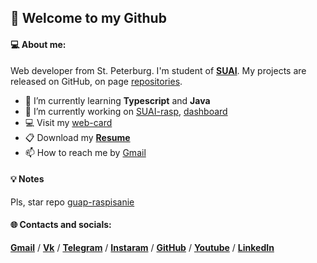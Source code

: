 ## 🌌 Welcome to my Github

<!-- ![](assets/background.png) -->

#### 💻 About me:
Web developer from St. Peterburg. I'm student of [**SUAI**](https://suai.edu.ru/). My projects are released on GitHub, on page [repositories](https://github.com/Danzo0l?tab=repositories).

- 🌱 I’m currently learning **Typescript** and **Java**
- 🔭 I’m currently working on [SUAI-rasp](https://danzo0l.github.io/guap-raspisanie/), [dashboard](https://github.com/Danzo0l/dashboard)
- 💻 Visit my [web-card](https://danzo0l.github.io/business-card-website/)
- 📋 Download my **[Resume](assets/Resume.pdf)**
- 📫 How to reach me by [Gmail](mailto:danzo0l.in@gmail.com) 

#### 💡 Notes
Pls, star repo [guap-raspisanie](https://github.com/Danzo0l/guap-raspisanie)

#### 🌐 Contacts and socials: 
**[Gmail](mailto:danzo0l.in@gmail.com)** / 
**[Vk](https://vk.com/dryagin2016)** / 
**[Telegram](https://t.me/danzo0l)** / 
**[Instaram](https://www.instagram.com/danzo0l/)** / 
**[GitHub](https://github.com/Danzo0l/)** /
**[Youtube](https://www.youtube.com/channel/UCGEZzaTs1nZ8jbkqn74ge7Q)** /
**[LinkedIn](https://www.linkedin.com/in/danzo0l/)**

